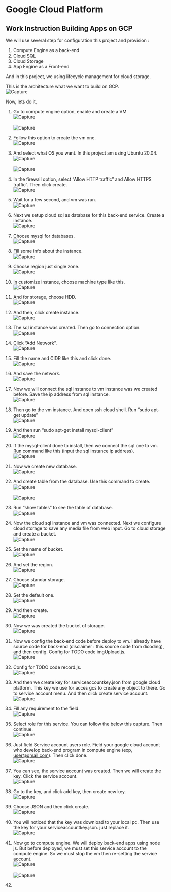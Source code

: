 # Google Cloud Platform

## Work Instruction Building Apps on GCP

We will use several step for configuration this project and provision :
1.	Compute Engine as a back-end
2.	Cloud SQL
3.	Cloud Storage
4.	App Engine as a Front-end

And in this project, we using lifecycle management for cloud storage.

This is the architecture what we want to build on GCP.
<br> ![Capture](Material/1.jpg) <br>

Now, lets do it,

1. Go to compute engine option, enable and create a VM
<br> ![Capture](Material/2.png) <br>
<br> ![Capture](Material/3.png) <br>

2. Follow this option to create the vm one.
<br> ![Capture](Material/4.png) <br>

3. And select what OS you want. In this project am using Ubuntu 20.04.
<br> ![Capture](Material/5.png) <br>
<br> ![Capture](Material/6.png) <br>

4. In the firewall option, select “Allow HTTP traffic” and Allow HTTPS traffic”. Then click create.
<br> ![Capture](Material/7.png) <br>

5. Wait for a few second, and vm was run.
<br> ![Capture](Material/8.png) <br>

6. Next we setup cloud sql as database for this back-end service. Create a instance.
<br> ![Capture](Material/9.png) <br>

7. Choose mysql for databases.
<br> ![Capture](Material/10.png) <br>

8. Fill some info about the instance.
<br> ![Capture](Material/11.png) <br>

9. Choose region just single zone.
<br> ![Capture](Material/12.png) <br>

10. In customize instance, choose machine type like this.
<br> ![Capture](Material/13.png) <br>

11. And for storage, choose HDD.
<br> ![Capture](Material/14.png) <br>

12. And then, click create instance.
<br> ![Capture](Material/15.png) <br>

13. The sql instance was created. Then go to connection option.
<br> ![Capture](Material/16.png) <br>

14. Click “Add Network”.
<br> ![Capture](Material/17.png) <br>

15. Fill the name and CIDR like this and click done.
<br> ![Capture](Material/18.png) <br>

16. And save the network.
<br> ![Capture](Material/19.png) <br>

17. Now we will connect the sql instance to vm instance was we created before. Save the ip address from sql instance.
<br> ![Capture](Material/20.png) <br>

18. Then go to the vm instance. And open ssh cloud shell. Run “sudo apt-get update”
<br> ![Capture](Material/21.png) <br>

19. And then run “sudo apt-get install mysql-client”
<br> ![Capture](Material/22.png) <br>

20. If the mysql-client done to install, then we connect the sql one to vm. Run command like this (input the sql instance ip address).
<br> ![Capture](Material/23.png) <br>

21. Now we create new database.
<br> ![Capture](Material/24.png) <br>

22. And create table from the database. Use this command to create.
<br> ![Capture](Material/25.png) <br>
<br> ![Capture](Material/26.png) <br>

23. Run “show tables” to see the table of database.
<br> ![Capture](Material/27.png) <br>

24. Now the cloud sql instance and vm was connected. Next we configure cloud storage to save any media file from web input. Go to cloud storage and create a bucket.
<br> ![Capture](Material/28.png) <br>

25. Set the name of bucket.
<br> ![Capture](Material/29.png) <br>

26. And set the region.
<br> ![Capture](Material/30.png) <br>

27. Choose standar storage.
<br> ![Capture](Material/31.png) <br>

28. Set the default one.
<br> ![Capture](Material/32.png) <br>

29. And then create.
<br> ![Capture](Material/33.png) <br>

30. Now we was created the bucket of storage.
<br> ![Capture](Material/34.png) <br>

31. Now we config the back-end code before deploy to vm. I already have source code for back-end (disclaimer : this source code from dicoding), and then config. Config for TODO code imgUpload.js.
<br> ![Capture](Material/35.png) <br>

32. Config for TODO code record.js.
<br> ![Capture](Material/36.png) <br>

33. And then we create key for serviceaccountkey.json from google cloud platform. This key we use for acces gcs to create any object to there. Go to service account menu. And then click create service account.
<br> ![Capture](Material/37.png) <br>

34. Fill any requirement to the field.
<br> ![Capture](Material/38.png) <br>

35. Select role for this service. You can follow the below this capture. Then continue.
<br> ![Capture](Material/39.png) <br>

36. Just field Service account users role. Field your google cloud account who develop back-end program in compute engine (exp, user@gmail.com). Then click done.
<br> ![Capture](Material/40.png) <br>

37. You can see, the service account was created. Then we will create the key. Click the service account.
<br> ![Capture](Material/41.png) <br>

38. Go to the key, and click add key, then create new key.
<br> ![Capture](Material/42.png) <br>

40. Choose JSON and then click create.
<br> ![Capture](Material/43.png) <br>

41. You will noticed that the key was download to your local pc. Then use the key for your serviceaccountkey.json. just replace it.
<br> ![Capture](Material/44.png) <br>

42. Now go to compute engine. We will deploy back-end apps using node js. But before deployed, we must set this service account to the compute engine. So we must stop the vm then re-setting the service account.
<br> ![Capture](Material/45.png) <br>
<br> ![Capture](Material/46.png) <br>

43. 























